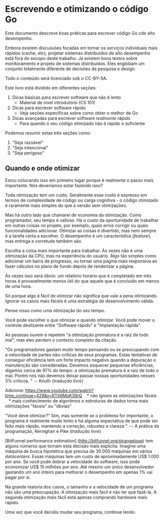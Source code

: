 # Escrevendo e otimizando o código Go

Este documento descreve boas práticas para escrever código Go cde alto desempenho.

Embora existem discussões focadas em tornar os serviços individuais mais rápidos
(cache, etc), projetar sistemas distribuídos de alto desempenho está fora do escopo
deste trabalho. Já existem bons textos sobre monitoramento e projeto de sistemas distribuídos. Eles englobam um conjunto totalmente diferente de decisões de pesquisa e design.

Todo o conteúdo será licenciado sob o CC-BY-SA.

Este livro está dividido em diferentes seções:

1. Dicas básicas para escrever software que não é lento
    * Material de nível introdutório (CS 101)
1. Dicas para escrever software rápido
    * Veja seções específicas sobre como obter o melhor de Go
1. Dicas avançadas para escrever software *realmente* rápido
    * Para quando o seu código otimizado não é rápido o suficiente

Podemos resumir estas três seções como:

1. "Seja razoável"
1. "Seja intencional"
1. "Seja perigoso"

## Quando e onde otimizar

Estou colocando isso em primeiro lugar porque é realmente o passo mais importante. Nós deveríamos estar fazendo isso?

Toda otimização tem um custo. Geralmente esse custo é expresso em termos de
complexidade de código ou carga cognitiva - o código otimizado é raramente mais simples do que
a versão sem otimizações.

Mas há outro lado que chamarei de economia da otimização. Como programador, seu tempo é valioso. Há o custo da oportunidade de trabalhar em outras coisas no projeto, por exemplo, quais erros corrigir ou quais funcionalidades adicionar. Otimizar as coisas é divertido, mas nem sempre é a tarefa certa a escolher. O desempenho é um característica (*feature*), mas entrega e corretude também são.

Escolha a coisa mais importante para trabalhar. Às vezes não é uma otimização da CPU, mas na experiência do usuário. Algo tão simples como adicionar um barra de progresso, ou tornar uma página mais responsiva ao fazer cálculos no plano de fundo depois de renderizar a página.

Às vezes isso será óbvio: um relatório horário que é completado em três horas é provavelmente menos útil do que aquele que é concluído em menos de uma hora.

Só porque algo é fácil de otimizar não significa que vale a pena otimizando. Ignorar os casos mais fáceis é uma estratégia de desenvolvimento válida.

Pense nisso como uma otimização do *seu* tempo.

Você pode escolher o que otimizar e quando otimizar. Você pode mover o
controle deslizante entre "Software rápido" e "Implantação rápida".

As pessoas ouvem e repetem "a otimização prematura é a raiz de todo
mal", mas eles perdem o contexto completo da citação.

"Os programadores gastam muito tempo pensando ou se preocupando com a velocidade de partes não-críticas de seus programas. Estas tentativas de conseguir eficiência tem um forte impacto negativo quando a depuração e manutenção são consideradas. Devemos esquecer pequenas eficiências, digamos cerca de 97% do tempo: a otimização prematura é a raiz de todo o mal. Porém nós não devemos deixar passar nossas oportunidades nesses 3% críticos. "
-- Knuth (*tradução livre*)

Adicione: https://www.youtube.com/watch?time_continue=429&v=RT46MpK39rQ
   * não ignore as otimizações fáceis
   * mais conhecimento de algoritmos e estruturas de dados torna mais otimizações "fáceis" ou "óbvias"

"Você deve otimizar?" Sim, mas somente se o problema for importante, o programa
é realmente muito lento e há alguma expectativa de que pode ser feito mais rápido, mantendo a correção, robustez e clareza ".
-- A prática da programação, Kernighan e Pike (*tradução livre*)

[BitFunnel performance estimation] (http://bitfunnel.org/strangeloop) tem alguns
números que tornam esta decisão mais explicita. Imagine uma máquina de busca hipotética que precisa de 30.000 máquinas em vários *datacenters*. Essas máquinas tem um custo de aproximadamente US$ 1.000 por ano. Se você pode dobrar a velocidade do software, isso pode economizar US$ 15 milhões por ano. Até mesmo um único desenvolvedor gastando um ano inteiro para melhorar o desempenho em apenas 1% vai pagar por si.

Na grande maioria dos casos, o tamanho e a velocidade de um programa não são uma preocupação. A otimização mais fácil é não ter que fazê-la. A segunda otimização mais fácil
está apenas comprando hardware mais rápido.

Uma vez que você decidiu mudar seu programa, continue lendo.
